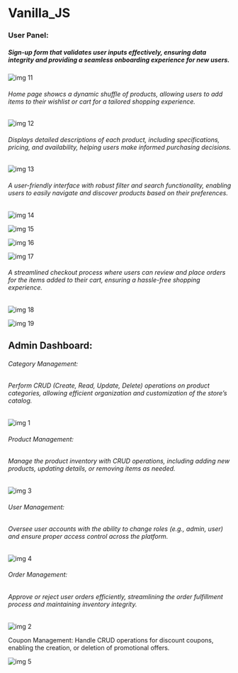 # Vanilla_JS

### User Panel:



##### Sign-up form that validates user inputs effectively, ensuring data integrity and providing a seamless onboarding experience for new users.

![img 11](https://github.com/user-attachments/assets/9b3853a9-ccb3-453c-93f8-a6f2a3abb180)

###### Home page showcs a dynamic shuffle of products, allowing users to add items to their wishlist or cart for a tailored shopping experience.

![img 12](https://github.com/user-attachments/assets/2bac6f72-f706-4885-a7b9-348e0b069adb)

###### Displays detailed descriptions of each product, including specifications, pricing, and availability, helping users make informed purchasing decisions.

![img 13](https://github.com/user-attachments/assets/b824b042-b195-4340-bc6f-3a5cb47ba6d0)

###### A user-friendly interface with robust filter and search functionality, enabling users to easily navigate and discover products based on their preferences.

![img 14](https://github.com/user-attachments/assets/b95f9cb1-5219-4d3b-9d8c-3bffd4a5a34d)

![img 15](https://github.com/user-attachments/assets/cc1ac3c0-e752-4dcf-9273-77f30c53df9f)

![img 16](https://github.com/user-attachments/assets/beb20343-1fd6-4681-892b-5073ce613acc)

![img 17](https://github.com/user-attachments/assets/91259dec-c599-465d-a583-70726079dc39)

###### A streamlined checkout process where users can review and place orders for the items added to their cart, ensuring a hassle-free shopping experience.

![img 18](https://github.com/user-attachments/assets/a987cdc3-8632-49b3-b073-0c74c98ce194)

![img 19](https://github.com/user-attachments/assets/d05e18f8-2bff-4d76-a7d1-8a7fe9c3eb8f)



## Admin Dashboard:

###### Category Management:
###### Perform CRUD (Create, Read, Update, Delete) operations on product categories, allowing efficient organization and customization of the store’s catalog.

![img 1](https://github.com/user-attachments/assets/ff3b6b57-6a8b-44c3-ac70-be87ba172156)

###### Product Management:
###### Manage the product inventory with CRUD operations, including adding new products, updating details, or removing items as needed.

![img 3](https://github.com/user-attachments/assets/72427fb9-cb71-456a-850f-b2b8227c4db6)

###### User Management:
###### Oversee user accounts with the ability to change roles (e.g., admin, user) and ensure proper access control across the platform.

![img 4](https://github.com/user-attachments/assets/fda6b8e4-983f-40f8-9dda-e0d2fbb483ae)

###### Order Management:
###### Approve or reject user orders efficiently, streamlining the order fulfillment process and maintaining inventory integrity.

![img 2](https://github.com/user-attachments/assets/2c596cba-1640-4749-8b99-4a96f23eae49)

Coupon Management:
Handle CRUD operations for discount coupons, enabling the creation, or deletion of promotional offers.

![img 5](https://github.com/user-attachments/assets/94b6f924-b731-4145-b833-5e6f73ebc846)


